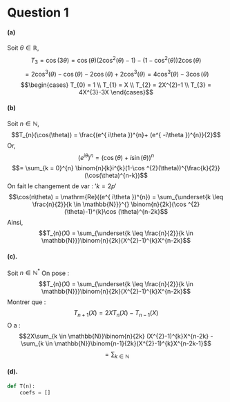 # Question 1
#### (a)
Soit $\theta \in \mathbb{R}$, 
$$T_{3} = \cos(3\theta) = \cos(\theta)(2\cos ^{2}(\theta)-1)- (1-\cos ^{2}(\theta))2\cos(\theta)$$
$$ = 2\cos ^{3}(\theta)-\cos(\theta) - 2\cos(\theta)+2\cos ^{3}(\theta)=4\cos ^{3}(\theta)-3\cos(\theta)$$
$$\begin{cases}
T_{0} = 1 \\
T_{1} = X \\
T_{2} = 2X^{2}-1 \\
T_{3} = 4X^{3}-3X
\end{cases}$$

#### (b)
Soit $n \in \mathbb{N}$, 
$$T_{n}(\cos(\theta)) = \frac{(e^{ i\theta })^{n}+ (e^{ -i\theta })^{n}}{2}$$
Or, 
$$(e^{ i\theta })^{n} = (\cos(\theta) + i \sin(\theta))^{n}$$
$$= \sum_{k = 0}^{n} \binom{n}{k}i^{k}(1-\cos ^{2}(\theta))^{\frac{k}{2}}(\cos(\theta)^{n-k})$$
On fait le changement de var : $'k = 2p'$
$$\cos(n\theta) = \mathrm{Re}((e^{ i\theta })^{n}) = \sum_{\underset{k \leq \frac{n}{2}}{k \in \mathbb{N}}}^{} \binom{n}{2k}(\cos ^{2}(\theta)-1)^{k}\cos (\theta)^{n-2k}$$
Ainsi, 
$$T_{n}(X) = \sum_{\underset{k \leq \frac{n}{2}}{k \in \mathbb{N}}}\binom{n}{2k}(X^{2}-1)^{k}X^{n-2k}$$

#### (c).
Soit $n \in \mathbb{N}^{*}$
On pose : 
$$T_{n}(X) = \sum_{\underset{k \leq \frac{n}{2}}{k \in \mathbb{N}}}\binom{n}{2k}(X^{2}-1)^{k}X^{n-2k}$$
Montrer que : 
$$T_{n+1}(X) = 2XT_{n}(X)-T_{n-1}(X)$$
O a :
$$2X\sum_{k \in \mathbb{N}}\binom{n}{2k} (X^{2}-1)^{k}X^{n-2k} - \sum_{k \in \mathbb{N}}\binom{n-1}{2k}(X^{2}-1)^{k}X^{n-2k-1}$$
$$= \sum_{k \in \mathbb{N}}$$

#### (d). 
```python
def T(n):
	coefs = []
	
	
```